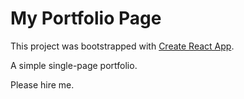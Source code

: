 # My Portfolio Page

This project was bootstrapped with [Create React App](https://github.com/facebook/create-react-app).

A simple single-page portfolio.

Please hire me.
